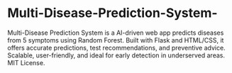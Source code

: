 # Multi-Disease-Prediction-System-
Multi-Disease Prediction System is a AI-driven web app predicts diseases from 5 symptoms using Random Forest. Built with Flask and HTML/CSS, it offers accurate predictions, test recommendations, and preventive advice. Scalable, user-friendly, and ideal for early detection in underserved areas. MIT License.
